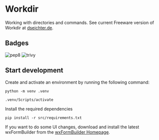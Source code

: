 # Workdir

Working with directories and commands. See current Freeware version of Workdir at [dseichter.de](https://www.dseichter.de/workdir/).

## Badges

![pep8](https://github.com/dseichter/Workdir/actions/workflows/pep8.yml/badge.svg)
![trivy](https://github.com/dseichter/Workdir/actions/workflows/trivy.yml/badge.svg)

## Start development

Create and activate an environment by running the following command:

```python -m venv .venv```

```.venv/Scripts/activate```

Install the required dependencies

```pip install -r src/requirements.txt```

If you want to do some UI changes, download and install the latest wxFormBuilder from the [wxFormBuilder Homepage](https://github.com/wxFormBuilder/wxFormBuilder).